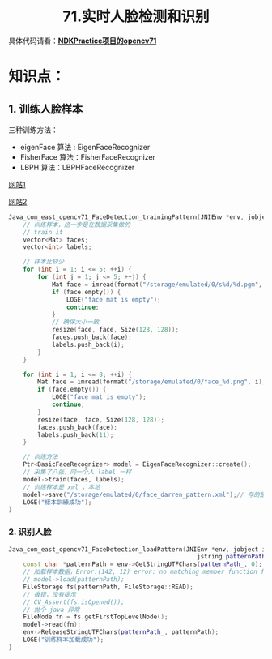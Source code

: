 # <center>71.实时人脸检测和识别<center>

具体代码请看：**[NDKPractice项目的opencv71](https://github.com/EastUp/NDKPractice/tree/master/opencv71)**

# 知识点：


## 1. 训练人脸样本

三种训练方法：  
- eigenFace 算法 : EigenFaceRecognizer
- FisherFace 算法：FisherFaceRecognizer
- LBPH 算法：LBPHFaceRecognizer

[网站1](https://blog.csdn.net/akenseren/article/details/80647276)

[网站2](https://www.cnblogs.com/little-monkey/p/8118938.html)

```c++
Java_com_east_opencv71_FaceDetection_trainingPattern(JNIEnv *env, jobject instance) {
    // 训练样本，这一步是在数据采集做的
    // train it
    vector<Mat> faces;
    vector<int> labels;

    // 样本比较少
    for (int i = 1; i <= 5; ++i) {
        for (int j = 1; j <= 5; ++j) {
            Mat face = imread(format("/storage/emulated/0/s%d/%d.pgm", i, j), 0);
            if (face.empty()) {
                LOGE("face mat is empty");
                continue;
            }
            // 确保大小一致
            resize(face, face, Size(128, 128));
            faces.push_back(face);
            labels.push_back(i);
        }
    }

    for (int i = 1; i <= 8; ++i) {
        Mat face = imread(format("/storage/emulated/0/face_%d.png", i), 0);
        if (face.empty()) {
            LOGE("face mat is empty");
            continue;
        }
        resize(face, face, Size(128, 128));
        faces.push_back(face);
        labels.push_back(11);
    }

    // 训练方法
    Ptr<BasicFaceRecognizer> model = EigenFaceRecognizer::create();
    // 采集了八张，同一个人 label 一样
    model->train(faces, labels);
    // 训练样本是 xml ，本地
    model->save("/storage/emulated/0/face_darren_pattern.xml");// 存的是处理的特征数据
    LOGE("樣本訓練成功");
}
```

### 2. 识别人脸

```c++
Java_com_east_opencv71_FaceDetection_loadPattern(JNIEnv *env, jobject instance,
                                                    jstring patternPath_) {
    const char *patternPath = env->GetStringUTFChars(patternPath_, 0);
    // 加载样本数据，Error:(142, 12) error: no matching member function for call to 'load' 怎么搞？
    // model->load(patternPath);
    FileStorage fs(patternPath, FileStorage::READ);
    // 报错，没有提示
    // CV_Assert(fs.isOpened());
    // 抛个 java 异常
    FileNode fn = fs.getFirstTopLevelNode();
    model->read(fn);
    env->ReleaseStringUTFChars(patternPath_, patternPath);
    LOGE("训练样本加载成功");
}
```





